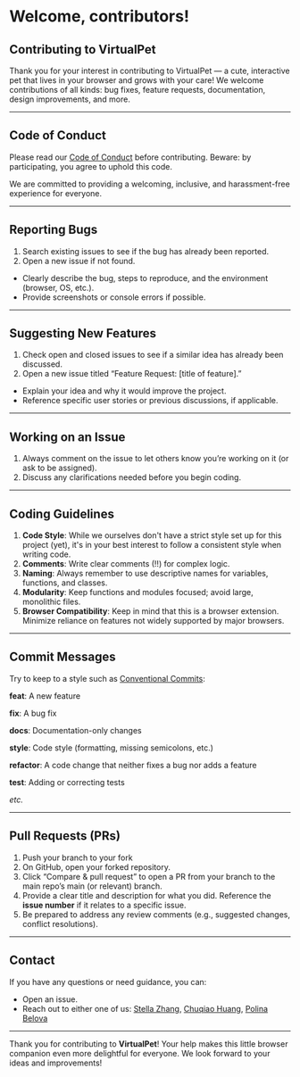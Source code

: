 # **Welcome**, contributors!

## Contributing to VirtualPet

Thank you for your interest in contributing to VirtualPet — a cute, interactive pet that lives in your browser and grows with your care! We welcome contributions of all kinds: bug fixes, feature requests, documentation, design improvements, and more.

---

## Code of Conduct

Please read our [Code of Conduct](https://github.com/ossd-s25/Team2-add-on-ScreenPet/blob/main/CODE_OF_CONDUCT.md) before contributing. Beware: by participating, you agree to uphold this code. 

We are committed to providing a welcoming, inclusive, and harassment-free experience for everyone.

---

## Reporting Bugs

1. Search existing issues to see if the bug has already been reported.
2. Open a new issue if not found.
* Clearly describe the bug, steps to reproduce, and the environment (browser, OS, etc.).
* Provide screenshots or console errors if possible.

---

## Suggesting New Features

1. Check open and closed issues to see if a similar idea has already been discussed.
2. Open a new issue titled “Feature Request: [title of feature].”
* Explain your idea and why it would improve the project.
* Reference specific user stories or previous discussions, if applicable.

---

## Working on an Issue

1. Always comment on the issue to let others know you’re working on it (or ask to be assigned).
2. Discuss any clarifications needed before you begin coding.

---

## Coding Guidelines

1. **Code Style**: While we ourselves don't have a strict style set up for this project (yet), it's in your best interest to follow a consistent style when writing code.
2. **Comments**: Write clear comments (!!) for complex logic.
3. **Naming**: Always remember to use descriptive names for variables, functions, and classes.
4. **Modularity**: Keep functions and modules focused; avoid large, monolithic files.
5. **Browser Compatibility**: Keep in mind that this is a browser extension. Minimize reliance on features not widely supported by major browsers.

---

## Commit Messages 

Try to keep to a style such as [Conventional Commits](https://www.conventionalcommits.org/en/v1.0.0/):

**feat**: A new feature

**fix**: A bug fix

**docs**: Documentation-only changes

**style**: Code style (formatting, missing semicolons, etc.)

**refactor**: A code change that neither fixes a bug nor adds a feature

**test**: Adding or correcting tests

*etc.*

---

## Pull Requests (PRs)

1. Push your branch to your fork
2. On GitHub, open your forked repository.
3. Click “Compare & pull request” to open a PR from your branch to the main repo’s main (or relevant) branch.
4. Provide a clear title and description for what you did. Reference the **issue number** if it relates to a specific issue.
5. Be prepared to address any review comments (e.g., suggested changes, conflict resolutions).

---

## Contact

If you have any questions or need guidance, you can:
* Open an issue.
* Reach out to either one of us: [Stella Zhang](https://github.com/qq3173732005), [Chuqiao Huang](https://github.com/ChuqiaoHuang), [Polina Belova](https://github.com/polinapianina)

---


Thank you for contributing to **VirtualPet**! Your help makes this little browser companion even more delightful for everyone. We look forward to your ideas and improvements!